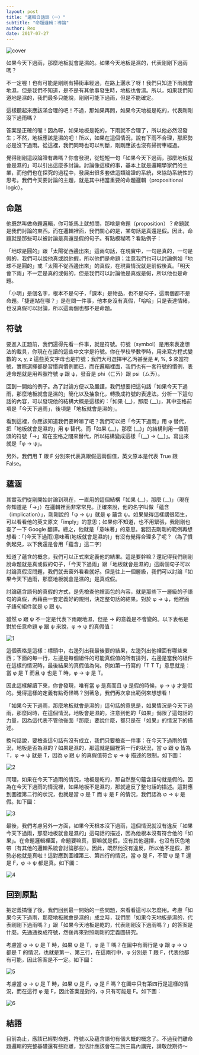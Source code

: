 ```yaml
---
layout: post
title: "邏輯白話談（一）"
subtitle: "命題邏輯：導論"
author: Rex
date: 2017-07-27
---
```


![cover](cover.png)

如果今天下過雨，那麼地板就會是濕的。如果今天地板是濕的，代表剛剛下過雨嗎？

不一定喔！也有可能是剛剛有掃街車經過，在路上灑水了呀！我們只知道下雨就會地濕，但是我們不知道，是不是有其他事發生時，地板也會濕。所以，如果我們知道地是濕的，我們最多只能說，剛剛可能下過雨，但是不能確定。

這樣聽起來應該滿合理的吧！不過，那如果再問，如果今天地板是乾的，代表剛剛沒下過雨嗎？

答案是正確的喔！因為呀，如果地板是乾的，下雨就不合理了，所以他必然沒發生；不然，地板應該是濕的吧！所以，如果在這個情況，說有下雨不合理，那麽勢必是沒下過雨。從這裡，我們同時也可以判斷，剛剛應該也沒有掃街車經過。

覺得剛剛這段論證有趣嗎？你會發現，從短短一句「如果今天下過雨，那麼地板就會是濕的」可以引出這麼多討論。討論像這樣的事，基本上就是邏輯學家們的主業，而他們也在探究的過程中，發展出很多套做這類論證的系統，來協助系統性的思考。我們今天要討論的主題，就是其中相當重要的命題邏輯（propositional logic）。

## 命題

他既然叫做命題邏輯，你可能馬上就想問，那啥是命題（proposition）？命題就是我們討論的東西。而在邏輯裡面，我們關心的是，某句話是真還是假。因此，命題就是那些可以被討論是真還是假的句子。有點模糊嗎？看點例子：

「地球是圓的」跟「太陽從西邊出來」這兩句話，在現實中，一句是真的，一句是假的，我們可以說他真或說他假，所以他們是命題；注意我們也可以討論例如「地球不是圓的」或「太陽不從西邊出來」的真假，在現實情況就是前假後真。「明天會下雨」不一定是真的或假的，但是我們可以討論他是真或是假，所以他也是命題。

「小明」是個名字，根本不是句子，「課本」是物品，也不是句子，這兩個都不是命題。「捷運站在哪？」是在問一件事，他本身沒有真假，「哈哈」只是表達情緒，也沒真假可以討論，所以這兩個也都不是命題。

## 符號

要進入正題前，我們還得先看一件事，就是符號。符號（symbol）是用來表達想法的載具，你現在在讀的這些中文字是符號。你在學校學數學時，用來寫方程式變數的 x, y, z 這些英文字母也是符號；我們大可選擇甲乙丙甚至是 #, %, $ 來當符號，實際選擇都是習慣與慣例而已，而在邏輯裡面，我們也有一套符號的慣例，表達命題就是用希臘符號 φ 跟 ψ，發音是 phi（ㄈㄞ）跟 psi（ㄙㄞ）。

回到一開始的例子。為了討論方便以及嚴謹，我們想要把這句話「如果今天下過雨，那麼地板就會是濕的」簡化以及抽象化，轉換成符號的表達法。分析一下這句話的內容，可以發現他的結構大概是這樣的：「如果 (\_\_)，那麼 (\_\_)」，其中空格前項是「今天下過雨」，後項是「地板就會是濕的」。

看到這裡，你應該知道我們要幹嘛了吧？我們可以把「今天下過雨」用 φ 替代，把「地板就會是濕的」用 ψ 替代。而「如果 (\_\_)，那麼 (\_\_)」的結構則用一個箭頭的符號「→」寫在空格之間來替代，所以結構變成這樣「(\_\_) → (\_\_)」。寫出來就是「φ → ψ」。

另外，我們用 T 跟 F 分別來代表真跟假這兩個值，英文原本是代表 True 跟 False。

## 蘊涵

其實我們從剛開始討論到現在，一直用的這個結構「如果 (\_\_)，那麼 (\_\_)」（現在你知道是「→」）在邏輯裡面非常常見。正確來說，他的名字叫做「蘊含（implication）」，剛剛說的「φ → ψ」就是 φ 蘊含 ψ。如果覺得這樣講很陌生，可以看看他的英文原文「imply」的意思；如果你不知道，也不用緊張，我剛剛也查了一下 Google 翻譯。總之，他就是「意味著」的意思。套回去剛剛的範例再想想看：「(今天下過雨)意味著(地板就會是濕的)」有沒有覺得合理多了呢？（為了慣例起見，以下我還是會用「蘊含」這二字）

知道了蘊含的概念，我們可以正式來定義他的結果。這是要幹嘛？還記得我們剛剛說命題就是真或假的句子，「今天下過雨」跟「地板就會是濕的」這兩個句子可以討論真假沒問題，我們就去窗外看看就好。但是往上一個層級，我們可以討論「如果今天下過雨，那麼地板就會是濕的」是真或假。

討論蘊含語句的真假的方式，是先檢查他裡面包的內容，就是那些下一層級的子語句的真假，再藉由一套定義好的規則，決定整句話的結果。對於 φ → ψ，他裡面子語句組件就是 φ 跟 ψ。

雖然 φ 跟 ψ 不一定是代表下雨跟地濕，但是 → 的意義是不會變的。以下表格是對於任意命題 φ 跟 ψ 來說，φ → ψ 的真假值：

![1](1.png)

這個表格是這樣：標頭中，右邊列出我最後要的結果，左邊列出他裡面有哪些東西；下面的每一行，左邊是每個組件的可能真假值的所有排列，右邊是當我的組件在這樣的情況時，最後結果的真假值為何。例如第一行寫的「T T T」意思就是：當 φ 是 T 而且 ψ 也是 T 時，φ → ψ 是 T。

因此這樣解讀下來，你會發現，唯有當 φ 是真而且 ψ 是假的時候，φ → ψ 才是假的。覺得這樣的定義有點奇怪嗎？別著急，我們再次拿出範例來想想看！

「如果今天下過雨，那麼地板就會是濕的」這句話的意思是，如果情況是今天下過雨，那麼同時，在這個情況，地板會是濕的。注意到他的「如果」侷限了這句話的力量，因為這代表不管他後面「那麼」要說什麼，都只是在「如果」的情況下的描述。

換句話說，要檢查這句話有沒有成立，我們只要檢查一件事：在今天下過雨的情況，地板是否為濕的？如果是濕的，那這就是圖裡第一行的狀況，當 φ 跟 ψ 皆為 T，φ → ψ 就是 T，因為 φ 跟 ψ 的真假值符合 φ → ψ 描述的限制。如下圖：

![2](2.png)

同理，如果在今天下過雨的情況，地板是乾的，那自然整句蘊含語句就是假的。因為在今天下過雨的情況裡，如果地板不是濕的，那就違反了整句話的描述。這對應到圖裡第二行的狀況，也就是當 φ 是 T 而 ψ 是 F 的情況，我們認為 φ → ψ 是假。如下圖：

![3](3.png)

最後，我們考慮另外一方面，如果今天根本沒下過雨，這個情況就沒有違反「如果今天下過雨，那麼地板就會是濕的」這句話的描述，因為他根本沒有符合他的「如果」。在命題邏輯裡面，命題要嘛真，要嘛就是假，沒有其他選擇，也沒有灰色地帶（有其他的邏輯系統會討論那些）。因此，既然他沒有違反，所以他不是假，那勢必他就是真啦！這對應到圖裡第三、第四行的情況，當 φ 是 F，不管 ψ 是 T 還是 F，φ → ψ 都是真。如下圖：

![4](4.png)

## 回到原點

把定義搞懂了後，我們回到最一開始的一些問題，來看看這可以怎麼用。考慮「如果今天下過雨，那麼地板就會是濕的」成立時，我們問「如果今天地板是濕的，代表剛剛下過雨嗎？」跟「如果今天地板是乾的，代表剛剛沒下過雨嗎？」的答案是什麼。先通通換成符號，然後再來對照剛剛的定義圖研究。

考慮當 φ → ψ 是 T 時，如果 ψ 是 T，φ 是 T 嗎？在圖中有兩行是 ψ 跟 φ → ψ 都是 T 的情況，也就是第一、第三行，在這兩行中，φ 分別是 T 跟 F，代表他都有可能，因此答案是不一定。如下圖：

![5](5.png)

考慮當 φ → ψ 是 T 時，如果 ψ 是 F，φ 是 F 嗎？在圖中只有第四行是這樣的情況，而在這行 φ 是 F，因此答案是對的，φ 只有可能是 F。如下圖：

![6](6.png)

## 結語

目前為止，應該已經對命題、符號以及蘊含語句有個大概的概念了。不過我們離命題邏輯的完整基礎還有些距離，我估計應該會在二到三篇內講完，請敬啟期待～
